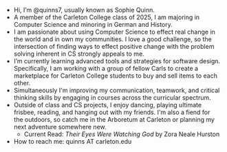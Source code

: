 - Hi, I’m @quinns7, usually known as Sophie Quinn.
- A member of the Carleton College class of 2025, I am majoring in Computer Science and minoring in German and History.
- I am passionate about using Computer Science to effect real change in the world and in own my communities. I love a good challenge, so the intersection of finding ways to effect positive change with the problem solving inherent in CS strongly appeals to me.
- I’m currently learning advanced tools and strategies for software design. Specifically, I am working with a group of fellow Carls to create a marketplace for Carleton College students to buy and sell items to each other. 
- Simultaneously I'm improving my communication, teamwork, and critical thinking skills by engaging in courses across the curricular spectrum.
- Outside of class and CS projects, I enjoy dancing, playing ultimate frisbee, reading, and hanging out with my friends. I'm also a fiend for the outdoors, so catch me in the Arboretum at Carleton or planning my next adventure somewhere new.
    - Current Read: *Their Eyes Were Watching God* by Zora Neale Hurston
- How to reach me: quinns AT carleton.edu

<!---
quinns7/quinns7 is a ✨ special ✨ repository because its `README.md` (this file) appears on your GitHub profile.
You can click the Preview link to take a look at your changes.
--->

